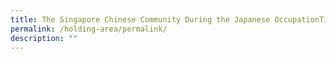 ```yaml
---
title: The Singapore Chinese Community During the Japanese OccupationTitle
permalink: /holding-area/permalink/
description: ""
---
```


